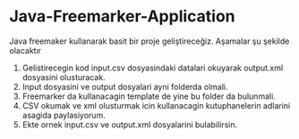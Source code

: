 # Java-Freemarker-Application
Java freemaker kullanarak basit bir proje geliştireceğiz. Aşamalar şu şekilde olacaktır

1. Gelistirecegin kod input.csv dosyasindaki datalari okuyarak output.xml dosyasini olusturacak.
2. Input dosyasini ve output dosyalari ayni folderda olmali.
3. Freemarker da kullanacagin template de yine bu folder da bulunmali.
4. CSV okumak ve xml olusturmak icin kullanacagin kutuphanelerin adlarini asagida paylasiyorum.
5. Ekte ornek input.csv ve output.xml dosyalarini bulabilirsin.